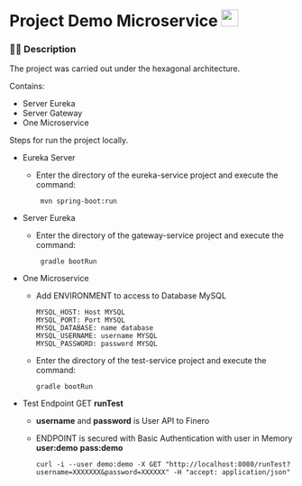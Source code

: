 <h1>
  Project Demo Microservice
  <img src="https://media.giphy.com/media/hvRJCLFzcasrR4ia7z/giphy.gif" width="30px"/>
</h1>

### :man_technologist: Description

The project was carried out under the hexagonal architecture.

Contains:
- Server Eureka 
- Server Gateway
- One Microservice

Steps for run the project locally.

- Eureka Server
   - Enter the directory of the eureka-service project and execute the command:

          mvn spring-boot:run

- Server Eureka
   - Enter the directory of the gateway-service project and execute the command:

          gradle bootRun
          
- One Microservice
    - Add ENVIRONMENT to access to Database MySQL
          
          MYSQL_HOST: Host MYSQL
          MYSQL_PORT: Port MYSQL
          MYSQL_DATABASE: name database 
          MYSQL_USERNAME: username MYSQL
          MYSQL_PASSWORD: password MYSQL
          
    - Enter the directory of the test-service project and execute the command:

          gradle bootRun

- Test Endpoint GET **runTest**
    - **username** and **password** is User API to Finero
    - ENDPOINT is secured with Basic Authentication with user in Memory **user:demo** **pass:demo**

          curl -i --user demo:demo -X GET "http://localhost:8080/runTest?username=XXXXXXX&password=XXXXXX" -H "accept: application/json"
      
